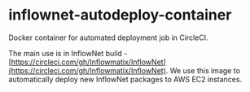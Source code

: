 # inflownet-autodeploy-container
Docker container for automated deployment job in CircleCI.

The main use is in InflowNet build - [https://circleci.com/gh/Inflowmatix/InflowNet](https://circleci.com/gh/Inflowmatix/InflowNet). 
We use this image to automatically deploy new InflowNet packages to AWS EC2 instances.

